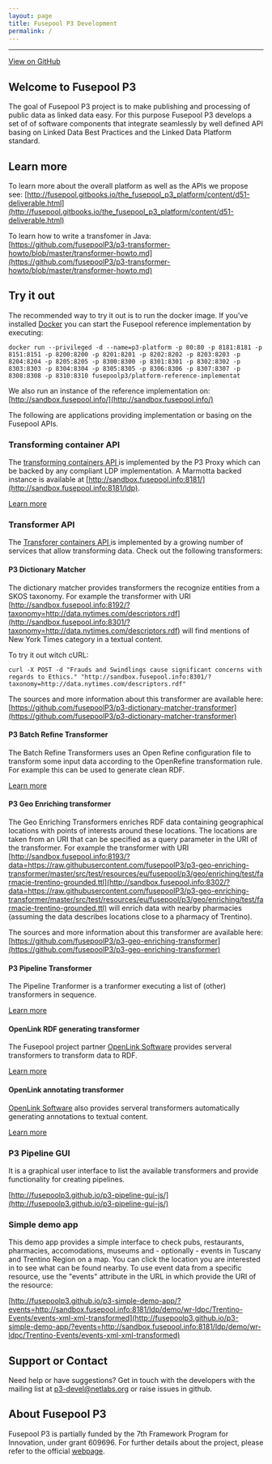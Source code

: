 ```yaml
---
layout: page
title: Fusepool P3 Development
permalink: /
---
```


-----------------

[View on GitHub](https://github.com/fusepoolP3)

## <a name="welcome-to-fusepool-p3"></a>Welcome to Fusepool P3

The goal of Fusepool P3 project is to make publishing and processing of
public data as linked data easy. For this purpose Fusepool P3 develops a
set of of software components that integrate seamlessly by well defined
API basing on Linked Data Best Practices and the Linked Data Platform
standard.

## <a name="learn-more"></a>Learn more

To learn more about the overall platform as well as the APIs we propose
see:
[http://fusepool.gitbooks.io/the_fusepool_p3_platform/content/d51-deliverable.html](http://fusepool.gitbooks.io/the_fusepool_p3_platform/content/d51-deliverable.html)

To learn how to write a transfomer in Java:
[https://github.com/fusepoolP3/p3-transformer-howto/blob/master/transformer-howto.md](https://github.com/fusepoolP3/p3-transformer-howto/blob/master/transformer-howto.md)

## <a name="try-it-out"></a>Try it out

The recommended way to try it out  is to run the docker image. If you've installed 
[Docker](https://www.docker.com/) you can start the Fusepool reference implementation 
by executing:

    docker run --privileged -d --name=p3-platform -p 80:80 -p 8181:8181 -p 8151:8151 -p 8200:8200 -p 8201:8201 -p 8202:8202 -p 8203:8203 -p 8204:8204 -p 8205:8205 -p 8300:8300 -p 8301:8301 -p 8302:8302 -p 8303:8303 -p 8304:8304 -p 8305:8305 -p 8306:8306 -p 8307:8307 -p 8308:8308 -p 8310:8310 fusepoolp3/platform-reference-implementat

We also run an instance of the reference implementation on: [http://sandbox.fusepool.info/](http://sandbox.fusepool.info/)


The following are applications providing implementation or basing on the Fusepool
APIs.


### Transforming container API

The [transforming containers API ](https://github.com/fusepoolP3/overall-architecture/blob/master/transforming-container-api.md) is 
implemented by the P3 Proxy which can be backed by any compliant LDP implementation. A Marmotta backed instance is available at 
[http://sandbox.fusepool.info:8181/](http://sandbox.fusepool.info:8181/ldp).

[Learn more](proxy/)

### Transformer API

The [Transforer containers API ](https://github.com/fusepoolP3/overall-architecture/blob/master/transformer-api.md) is implemented by a 
growing number of services that allow transforming data. Check out the following transformers:


#### P3 Dictionary Matcher

The dictionary matcher provides transformers the recognize entities from a SKOS taxonomy. For example the transformer with URI [http://sandbox.fusepool.info:8192/?taxonomy=http://data.nytimes.com/descriptors.rdf](http://sandbox.fusepool.info:8301/?taxonomy=http://data.nytimes.com/descriptors.rdf) will find mentions of New York Times category in a textual content.

To try it out witch cURL: 

`curl -X POST -d "Frauds and Swindlings cause significant concerns with regards to Ethics." "http://sandbox.fusepool.info:8301/?taxonomy=http://data.nytimes.com/descriptors.rdf"`

The sources and more information about this transformer are available here: [https://github.com/fusepoolP3/p3-dictionary-matcher-transformer](https://github.com/fusepoolP3/p3-dictionary-matcher-transformer)

#### P3 Batch Refine Transformer

The Batch Refine Transformers uses an Open Refine configuration file to transform some input data according to the OpenRefine 
transformation rule. For example this can be used to generate clean RDF.

[Learn more](batch-refine/)

#### P3 Geo Enriching transformer

The Geo Enriching Transformers enriches RDF data containing geographical locations with points of interests around these locations. The locations are taken from an URI that can be specified as a query parameter in the URI of the transformer. For example the transformer with URI [http://sandbox.fusepool.info:8193/?data=https://raw.githubusercontent.com/fusepoolP3/p3-geo-enriching-transformer/master/src/test/resources/eu/fusepool/p3/geo/enriching/test/farmacie-trentino-grounded.ttl](http://sandbox.fusepool.info:8302/?data=https://raw.githubusercontent.com/fusepoolP3/p3-geo-enriching-transformer/master/src/test/resources/eu/fusepool/p3/geo/enriching/test/farmacie-trentino-grounded.ttl) will enrich data with nearby pharmacies (assuming the data describes locations close to a pharmacy of Trentino).

The sources and more information about this transformer are available here: [https://github.com/fusepoolP3/p3-geo-enriching-transformer](https://github.com/fusepoolP3/p3-geo-enriching-transformer)

#### P3 Pipeline Transformer

The Pipeline Tranformer is a tranformer executing a list of (other) transformers in sequence.

[Learn more](pipeline-transformer/)

#### OpenLink RDF generating transformer

The Fusepool project partner [OpenLink Software](http://www.openlinksw.com/) provides serveral transformers to transform data to RDF.

[Learn more](openlink-rdf-generators/)

#### OpenLink annotating transformer

[OpenLink Software](http://www.openlinksw.com/) also provides serveral transformers automatically generating annotations to textual content.

[Learn more](openlink-annotators/)

### P3 Pipeline GUI

It is a graphical user interface to list the available transformers and provide functionality for creating pipelines.

[http://fusepoolp3.github.io/p3-pipeline-gui-js/](http://fusepoolp3.github.io/p3-pipeline-gui-js/)


### Simple demo app

This demo app provides a simple interface to check pubs, restaurants, pharmacies, accomodations, museums and - optionally - events in Tuscany and Trentino Region on a map. You can click the location you are interested in to see what can be found nearby. To use event data from a specific resource, use the "events" attribute in the URL in which provide the URI of the resource: 

[http://fusepoolp3.github.io/p3-simple-demo-app/?events=http://sandbox.fusepool.info:8181/ldp/demo/wr-ldpc/Trentino-Events/events-xml-xml-transformed](http://fusepoolp3.github.io/p3-simple-demo-app/?events=http://sandbox.fusepool.info:8181/ldp/demo/wr-ldpc/Trentino-Events/events-xml-xml-transformed)

## <a name="support-or-contact"></a>Support or Contact

Need help or have suggestions? Get in touch with the developers with the
mailing list at [p3-devel@netlabs.org](mailto:p3-devel@netlabs.org) or
raise issues in github.

## <a name="about-fusepool-p3"></a>About Fusepool P3

Fusepool P3 is partially funded by the 7th Framework Program for
Innovation, under grant 609696. For further details about the project,
please refer to the official [webpage](http://p3.fusepool.eu/).
